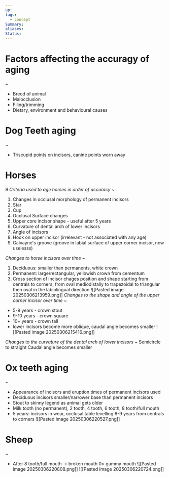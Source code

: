 ```yaml
---
up: 
tags:
  - concept
Summary: 
aliases: 
Status:
---
```

# Factors affecting the accuragy of aging
~
- Breed of animal
- Malocclusion
- Filing/trimming
- Dietary, environment and behavioural causes

# Dog Teeth aging
~
- Triscupid points on incisors, canine points worn away

# Horses
*9 Criteria used to age horses in order of accuracy*
~
1. Changes in occlusal morphology of permanent incisors
2. Star
3. Cup
4. Occlusal Surface changes
5. Upper core incisor shape - useful after 5 years
6. Curvature of dental arch of lower incisors
7. Angle of incisors
8. Hook on upper incisor (irrelevant - not associated with any age)
9. Galvayne's groove (groove in labial surface of upper corner incisor, now uselesss)

*Changes to horse incisors over time*
~
1. Deciduous: smaller than permanents, white crown
2. Permanent: large/rectangular, yellowish crown from cementum
3. Cross section of incisor chages position and shape starting from centrals to corners, from oval mediodistally to trapezoidal to triangular then oval in the labiolingual direction
![[Pasted image 20250306213959.png]]
*Changes to the shape and angle of the upper corner incisor over time*
~
- 5-9 years - crown stout
- 9-10 years - crown square
- 10+ years - crown tall
- lower incisors become more oblique, caudal angle becomes smaller
![[Pasted image 20250306215416.png]]

*Changes to the curvature of the dental arch of lower incisors*
~
Semicircle to straight
Caudal angle becomes smaller


# Ox teeth aging
~
- Appearance of incisors and eruption times of permanent incisors used
- Deciduous incisors smaller/narrower base than permanent incisors
- Stout to skinny legend as animal gets older
- Milk tooth (no permanent), 2 tooth, 4 tooth, 6 tooth, 8 tooth/full mouth
- 5 years: incisors in wear, occlusal table levelling 6-9 years from centrals to corners
![[Pasted image 20250306220527.png]]


# Sheep
~
- After 8 tooth/full mouth -> broken mouth 0> gummy mouth
![[Pasted image 20250306220808.png]]
![[Pasted image 20250306220724.png]]